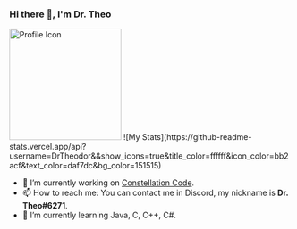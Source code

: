 ### Hi there 👋, I'm Dr. Theo
<img src="(https://i.imgur.com/dx1qzZ9.png" alt="Profile Icon" width="200"/>
![My Stats](https://github-readme-stats.vercel.app/api?username=DrTheodor&&show_icons=true&title_color=ffffff&icon_color=bb2acf&text_color=daf7dc&bg_color=151515)

- 🔭 I’m currently working on [Constellation Code](https://github.com/DrTheodor/Constellation-Code).
- 📫 How to reach me: You can contact me in Discord, my nickname is **Dr. Theo#6271**.
- 🌱 I’m currently learning Java, C, C++, C#.
<!--
**DrTheodor/DrTheodor** is a ✨ _special_ ✨ repository because its `README.md` (this file) appears on your GitHub profile.

Here are some ideas to get you started:

- 🔭 I’m currently working on ...

- 👯 I’m looking to collaborate on ...
- 🤔 I’m looking for help with ...
- 💬 Ask me about ...
- ⚡ Fun fact: My GitHub stats is A+(really strange)
- 😄 Pronouns: ...

-->
